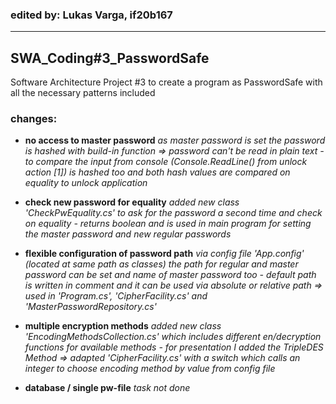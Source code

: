### edited by: Lukas Varga, if20b167

------

## SWA_Coding#3_PasswordSafe

Software Architecture Project #3 to create a program as PasswordSafe with all the necessary patterns included

### changes: 

- **no access to master password**
  *as master password is set the password is hashed with build-in function => password can't be read in plain text - to compare the input from console (Console.ReadLine() from unlock action [1]) is hashed too and both hash values are compared on equality to unlock application*
- **check new password for equality**
  *added new class 'CheckPwEquality.cs' to ask for the password a second time and check on equality - returns boolean and is used in main program for setting the master password and new regular passwords*
- **flexible configuration of password path**
  *via config file 'App.config' (located at same path as classes) the path for regular and master password can be set and name of master password too - default path is written in comment and it can be used via absolute or relative path => used in 'Program.cs', 'CipherFacility.cs' and 'MasterPasswordRepository.cs'*
- **multiple encryption methods**
  *added new class 'EncodingMethodsCollection.cs' which includes different en/decryption functions for available methods - for presentation I added the TripleDES Method => adapted 'CipherFacility.cs' with a switch which calls an integer to choose encoding method by value from config file*
  
- **database / single pw-file**
  *task not done*
